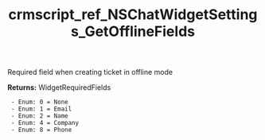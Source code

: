 ﻿---
title: crmscript_ref_NSChatWidgetSettings_GetOfflineFields
description: WidgetRequiredFields NSChatWidgetSettings.GetOfflineFields()
intellisense: NSChatWidgetSettings.GetOfflineFields
keywords: NSChatWidgetSettings, GetOfflineFields
so.topic: reference
---

Required field when creating ticket in offline mode

**Returns:** WidgetRequiredFields

     - Enum: 0 = None 
     - Enum: 1 = Email 
     - Enum: 2 = Name 
     - Enum: 4 = Company 
     - Enum: 8 = Phone 

